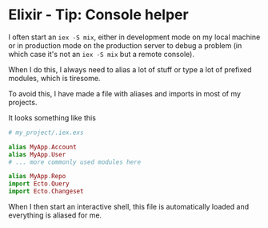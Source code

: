 # Elixir - Tip: Console helper

I often start an `iex -S mix`, either in development mode on my local machine or in production mode on the
production server to debug a problem (in which case it's not an `iex -S mix` but a remote console).

When I do this, I always need to alias a lot of stuff or type a lot of prefixed modules, which is tiresome.

To avoid this, I have made a file with aliases and imports in most of my projects.

It looks something like this

```elixir
# my_project/.iex.exs

alias MyApp.Account
alias MyApp.User
# ... more commonly used modules here

alias MyApp.Repo
import Ecto.Query
import Ecto.Changeset
```

When I then start an interactive shell, this file is automatically loaded and everything is aliased for me.
